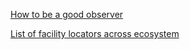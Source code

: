 [How to be a good observer](https://github.com/department-of-veterans-affairs/va.gov-team/blob/master/platform/research/during-research/howto-observer-instructions.md)

[List of facility locators across ecosystem](https://github.com/department-of-veterans-affairs/vets.gov-team/issues/1528)
